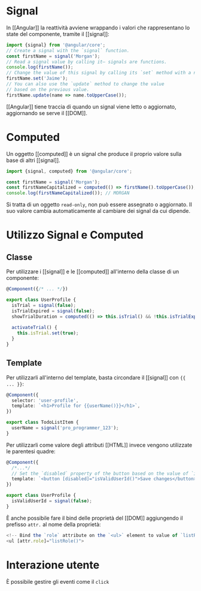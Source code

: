 # Signal

In [[Angular]] la reattività avviene wrappando i valori che rappresentano lo state del componente, tramite il [[signal]]:

```ts
import {signal} from '@angular/core';
// Create a signal with the `signal` function.
const firstName = signal('Morgan');
// Read a signal value by calling it— signals are functions.
console.log(firstName());
// Change the value of this signal by calling its `set` method with a new value.
firstName.set('Jaime');
// You can also use the `update` method to change the value
// based on the previous value.
firstName.update(name => name.toUpperCase());
```

[[Angular]] tiene traccia di quando un signal viene letto o aggiornato, aggiornando se serve il [[DOM]].

# Computed

Un oggetto [[computed]] è un signal che produce il proprio valore sulla base di altri [[signal]].

```ts
import {signal, computed} from '@angular/core';

const firstName = signal('Morgan');
const firstNameCapitalized = computed(() => firstName().toUpperCase());
console.log(firstNameCapitalized()); // MORGAN
```

Si tratta di un oggetto `read-only`, non può essere assegnato o aggiornato. Il suo valore cambia automaticamente al cambiare dei signal da cui dipende.


# Utilizzo Signal e Computed

## Classe

Per utilizzare i [[signal]] e le [[computed]] all'interno della classe di un componente:

```ts
@Component({/* ... */})

export class UserProfile {
  isTrial = signal(false);
  isTrialExpired = signal(false);
  showTrialDuration = computed(() => this.isTrial() && !this.isTrialExpired());
  
  activateTrial() {
    this.isTrial.set(true);
  }
}
```

## Template

Per utilizzarli all'interno del template, basta circondare il [[signal]] con `{{ ... }}`:

```ts
@Component({
  selector: 'user-profile',
  template: `<h1>Profile for {{userName()}}</h1>`,
})

export class TodoListItem {
  userName = signal('pro_programmer_123');
}
```

Per utilizzarli come valore degli attributi [[HTML]] invece vengono utilizzate le parentesi quadre:

```ts
@Component({
  /*...*/
  // Set the `disabled` property of the button based on the value of `isValidUserId`.
  template: `<button [disabled]="isValidUserId()">Save changes</button>`,
})

export class UserProfile {
  isValidUserId = signal(false);
}
```

È anche possibile fare il bind delle proprietà del [[DOM]] aggiungendo il prefisso `attr.` al nome della proprietà:

```ts
<!-- Bind the `role` attribute on the `<ul>` element to value of `listRole`. -->
<ul [attr.role]="listRole()">
```

# Interazione utente

È possibile gestire gli eventi come il `click`